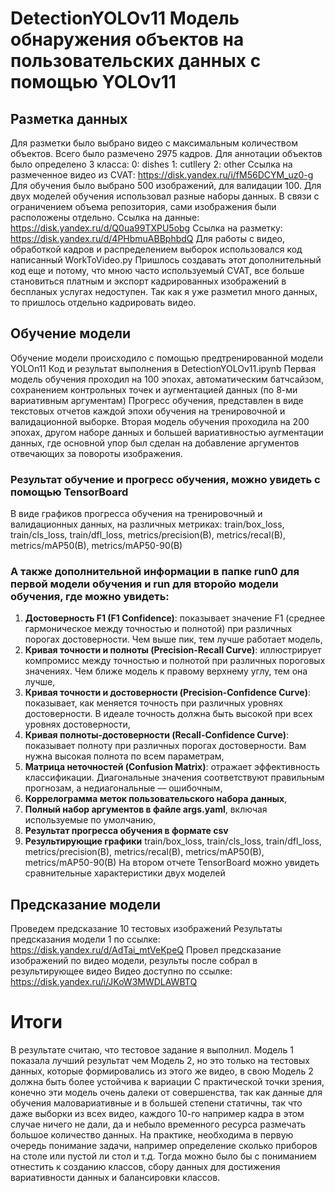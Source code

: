 # DetectionYOLOv11 Модель обнаружения объектов на пользовательских данных с помощью YOLOv11
## Разметка данных ##
Для разметки было выбрано видео с максимальным количеством объектов. Всего было размечено 2975 кадров.
Для аннотации объектов было определено 3 класса:
    0: dishes
    1: cutllery
    2: other
Ссылка на размеченное видео из CVAT: <https://disk.yandex.ru/i/fM56DCYM_uz0-g>
Для обучения было выбрано 500 изображений, для валидации 100.
Для двух моделей обучения использовал разные наборы данных.
В связи с ограничением объема репозитория, сами изображения были расположены отдельно.
Ссылка на данные: <https://disk.yandex.ru/d/Q0ua99TXPU5obg>
Ссылка на разметку: <https://disk.yandex.ru/d/4PHbmuABBphbdQ>
Для работы с видео, обработкой кадров и распределением выборок использовался код написанный WorkToVideo.py
Пришлось создавать этот дополнительный код еще и потому, что мною часто используемый CVAT, все больше становиться платным и экспорт кадрированных изображений в беспланых услугах недоступен. Так как я уже разметил много данных, то пришлось отдельно кадрировать видео.

## Обучение модели ##
Обучение модели происходило с помощью предтренированной модели YOLOn11
Код и результат выполнения в DetectionYOLOv11.ipynb
Первая модель обучения проходил на 100 эпохах, автоматическим батчсайзом, сохранением контрольных точек и аугментацией данных (по 8-ми вариативным аргументам)
Прогресс обучения, представлен в виде текстовых отчетов каждой эпохи обучения на тренировочной и валидационной выборке.
Вторая модель обучения проходила на 200 эпохах, другом наборе данных и большей вариативностью аугментации данных, где основной упор был сделан на добавление аргументов отвечающих за повороты изображения.

### Результат обучение и прогресс обучения, можно увидеть с помощью TensorBoard
В виде графиков прогресса обучения на тренировочный и валидационных данных, на различных метриках: train/box_loss, train/cls_loss, train/dfl_loss, metrics/precision(B), metrics/recal(B), metrics/mAP50(B), metrics/mAP50-90(B)
### А также дополнительной информации в папке run0 для первой модели обучения и run для второйо модели обучения, где можно увидеть: 
1. **Достоверность F1 (F1 Confidence)**: показывает значение F1 (среднее гармоническое между точностью и полнотой) при различных порогах достоверности. Чем выше пик, тем лучше работает модель,
2. **Кривая точности и полноты (Precision-Recall Curve)**: иллюстрирует компромисс между точностью и полнотой при различных пороговых значениях. Чем ближе модель к правому верхнему углу, тем она лучше,
3. **Кривая точности и достоверности (Precision-Confidence Curve)**: показывает, как меняется точность при различных уровнях достоверности. В идеале точность должна быть высокой при всех уровнях достоверности,
4. **Кривая полноты-достоверности (Recall-Confidence Curve)**: показывает полноту при различных порогах достоверности. Вам нужна высокая полнота по всем параметрам,
5. **Матрица неточностей (Confusion Matrix)**: отражает эффективность классификации. Диагональные значения соответствуют правильным прогнозам, а недиагональные — ошибочным,
6. **Коррелограмма меток пользовательского набора данных**,
7. **Полный набор аргументов в файле args.yaml**, включая используемые по умолчанию, 
8. **Результат прогресса  обучения в формате csv** 
9. **Результирующие графики** train/box_loss, train/cls_loss, train/dfl_loss, metrics/precision(B), metrics/recal(B), metrics/mAP50(B), metrics/mAP50-90(B)
На втором отчете TensorBoard можно увидеть сравнительные характеристики двух моделей
## Предсказание модели ##
Проведем предсказание 10 тестовых изображений
Результаты предсказания модели 1 по ссылке: <https://disk.yandex.ru/d/AdTai_mtVeKpeQ>
Провел предсказание изображений по видео модели, результы после собрал в результирующее видео
Видео доступно по ссылке: <https://disk.yandex.ru/i/JKoW3MWDLAWBTQ>
# Итоги
В результате считаю, что тестовое задание я выполнил. Модель 1 показала лучший результат чем Модель 2, но это только на тестовых данных, которые формировались из этого же видео, в свою Модель 2 должна быть более устойчива к вариации
С практической точки зрения, конечно эти модель очень далеки от совершенства, так как данные для обучения маловариативные и в большей степени статичны, так что даже выборки из всех видео, каждого 10-го например кадра в этом случае ничего не дали, да и небыло временного ресурса размечать большое количество данных. На практике, необходима в первую очередь понимание задачи, например определение сколько приборов на столе или пустой ли стол и т.д. Тогда можно было бы с пониманием отнестить к созданию классов, сбору данных для достижения вариативности данных и балансировки классов.
